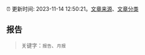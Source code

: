 :alarm_clock: 更新时间: 2023-11-14 12:50:21。[文章来源](/README.md)、[文章分类](/TAGS.md)

## 报告


> 关键字：`报告`、`月报`



